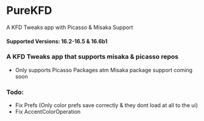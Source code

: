 # PureKFD
 A KFD Tweaks app with Picasso & Misaka Support

#### Supported Versions: 16.2-16.5 & 16.6b1

### A KFD Tweaks app that supports misaka & picasso repos
- Only supports Picasso Packages atm Misaka package support coming soon

### Todo:
- Fix Prefs (Only color prefs save correctly & they dont load at all to the ui)
- Fix AccentColorOperation

